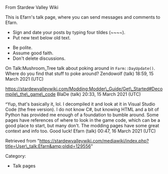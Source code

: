From Stardew Valley Wiki

This is Efarn's talk page, where you can send messages and comments to Efarn.

- Sign and date your posts by typing four tildes (~~~~).
- Put new text below old text.

<!--THE END-->

- Be polite.
- Assume good faith.
- Don't delete discussions.

On Talk:Mushroom\_Tree talk about poking around in `Farm::DayUpdate()`. Where do you find that stuff to poke around? Zendowolf (talk) 18:59, 15 March 2021 (UTC)

https://stardewvalleywiki.com/Modding:Modder\_Guide/Get\_Started#Decompile\_the\_game\_code BlaDe (talk) 20:33, 15 March 2021 (UTC)

^Yup, that's basically it, lol. I decompiled it and look at it in Visual Studio Code (the free version). I do not know C#, but knowing HTML and a bit of Python has provided me enough of a foundation to bumble around. Some pages have references of where to look in the game code, which can be a good place to start, but many don't. The modding pages have some great context and info too. Good luck! Efarn (talk) 00:47, 16 March 2021 (UTC)

Retrieved from "https://stardewvalleywiki.com/mediawiki/index.php?title=User\_talk:Efarn&amp;oldid=129556"

Category:

- Talk pages
